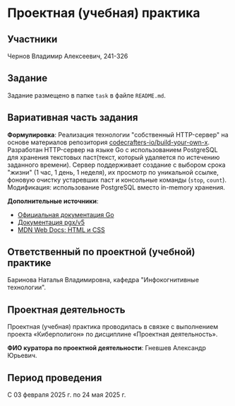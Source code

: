 # Проектная (учебная) практика

## Участники
Чернов Владимир Алексеевич, 241-326


## Задание
Задание размещено в папке `task` в файле `README.md`.

## Вариативная часть задания
**Формулировка**: Реализация технологии "собственный HTTP-сервер" на основе материалов репозитория [codecrafters-io/build-your-own-x](https://github.com/codecrafters-io/build-your-own-x). Разработан HTTP-сервер на языке Go с использованием PostgreSQL для хранения текстовых паст(текст, который удаляется по истечению заданного времени). Сервер поддерживает создание  с выбором срока "жизни" (1 час, 1 день, 1 неделя), их просмотр по уникальной ссылке, фоновую очистку устаревших паст и консольные команды (`stop`, `count`). Модификация: использование PostgreSQL вместо in-memory хранения.

**Дополнительные источники**:
- [Официальная документация Go](https://go.dev/doc/)
- [Документация pgx/v5](https://pkg.go.dev/github.com/jackc/pgx/v5)
- [MDN Web Docs: HTML и CSS](https://developer.mozilla.org/ru/docs/Web)

## Ответственный по проектной (учебной) практике
Баринова Наталья Владимировна, кафедра "Инфокогнитивные технологии".

## Проектная деятельность
Проектная (учебная) практика проводилась в связке с выполнением проекта «Киберполигон» по дисциплине «Проектная деятельность».

**ФИО куратора по проектной деятельности**: Гневшев Александр Юрьевич.

## Период проведения
С 03 февраля 2025 г. по 24 мая 2025 г.
